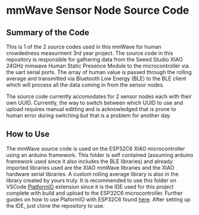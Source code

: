 # mmWave Sensor Node Source Code

## Summary of the Code
This is 1 of the 2 source codes used in this mmWave for human crowdedness measurment 3rd year project. The source code in this repository is responsible for gathering data from the Seeed Studio XIAO 24GHz mmwave Human Static Presence Module to the microcontroller via the uart serial ports. The array of human value is passed through the rolling average and transmitted via Bluetooth Low Energy (BLE) to the BLE client which will process all the data coming in from the sensor nodes.

The source code currently accomodates for 2 sensor nodes each with their own UUID. Currently, the way to switch between which UUID to use and upload requires manual editting and is acknowledged that is prone to human error during switching but that is a problem for another day.

## How to Use
The mmWave source code is used on the ESP32C6 XIAO microcontroller using an arduino framework. This folder is self contained (assuming arduino framework used since it also includes the BLE libraries) and already imported libraries used are the XIAO mmWave libraries and the XIAO hardware serial libraries. A custom rolling average library is also in the library created by yours truly. It is recommended to use this folder on VSCode [PlatformIO](https://platformio.org) extension since it is the IDE used for this project complete with build and upload to the ESP32C6 microcontroller. Further guides on how to use PlaformIO with ESP32C6 found [here](https://wiki.seeedstudio.com/xiao_esp32c6_with_platform_io/). After setting up the IDE, just clone the repository to use.
